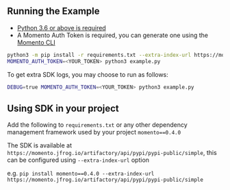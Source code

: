 ## Running the Example

- [Python 3.6 or above is required](https://www.python.org/downloads/)
- A Momento Auth Token is required, you can generate one using the [Momento CLI](https://github.com/momentohq/momento-cli)

```bash
python3 -m pip install -r requirements.txt --extra-index-url https://momento.jfrog.io/artifactory/api/pypi/pypi-public/simple
MOMENTO_AUTH_TOKEN=<YOUR_TOKEN> python3 example.py
```

To get extra SDK logs, you may choose to run as follows:
```bash
DEBUG=true MOMENTO_AUTH_TOKEN=<YOUR_TOKEN> python3 example.py
```

## Using SDK in your project
Add the following to `requirements.txt` or any other dependency management framework used by your project
`momento==0.4.0`

The SDK is available at `https://momento.jfrog.io/artifactory/api/pypi/pypi-public/simple`, this can be configured using `--extra-index-url` option

e.g.
`pip install momento==0.4.0 --extra-index-url https://momento.jfrog.io/artifactory/api/pypi/pypi-public/simple`
